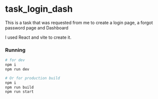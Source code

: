 # task_login_dash
This is a task that was requested from me to create a login page, a forgot password page and Dashboard

I used React and vite to create it.


### Running
```sh
# for dev 
npm i 
npm run dev 

# Or for production build
npm i 
npm run build
npm run start
```
